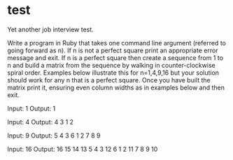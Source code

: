 test
====

Yet another job interview test.

Write a program in Ruby that takes one command line argument (referred to going forward as n). If n is not a perfect square print an appropriate error message and exit. If n is a perfect square then create a sequence from 1 to  n and build a matrix from the sequence by walking in counter-clockwise spiral order. Examples below illustrate this for n=1,4,9,16 but your solution should work for any n that is a perfect square. Once you have built the matrix print it, ensuring even column widths as in examples below and then exit.

Input:  1
Output: 1

Input:  4
Output: 4 3
          1 2

Input:  9
Output: 5 4 3
        6 1 2
        7 8 9

Input:  16
Output: 16 15 14 13
        5  4  3  12
        6  1  2  11
        7  8  9  10
